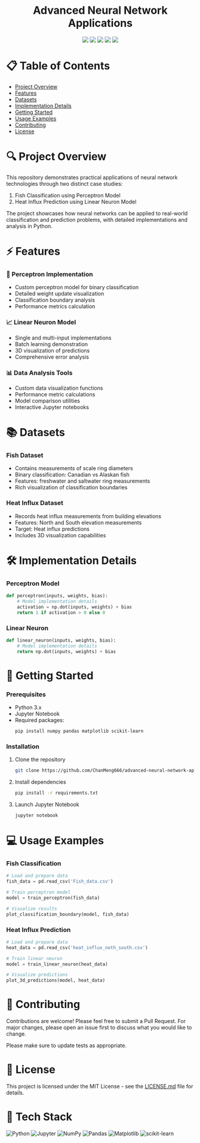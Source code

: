 <div align="center">
 <h1>Advanced Neural Network Applications</h1>

 <img src="https://img.shields.io/badge/Python-3776AB?style=for-the-badge&logo=python&logoColor=white"/>
 <img src="https://img.shields.io/badge/Jupyter-F37626.svg?&style=for-the-badge&logo=Jupyter&logoColor=white"/>
 <img src="https://img.shields.io/badge/scikit--learn-%23F7931E.svg?style=for-the-badge&logo=scikit-learn&logoColor=white"/>
 <img src="https://img.shields.io/badge/numpy-%23013243.svg?style=for-the-badge&logo=numpy&logoColor=white"/>
 <img src="https://img.shields.io/badge/pandas-%23150458.svg?style=for-the-badge&logo=pandas&logoColor=white"/>
</div>

# 📋 Table of Contents
- [Project Overview](#-project-overview)
- [Features](#-features)
- [Datasets](#-datasets)
- [Implementation Details](#-implementation-details)
- [Getting Started](#-getting-started)
- [Usage Examples](#-usage-examples)
- [Contributing](#-contributing)
- [License](#-license)

# 🔍 Project Overview
This repository demonstrates practical applications of neural network technologies through two distinct case studies:
1. Fish Classification using Perceptron Model
2. Heat Influx Prediction using Linear Neuron Model

The project showcases how neural networks can be applied to real-world classification and prediction problems, with detailed implementations and analysis in Python.

# ⚡ Features

### 🎯 Perceptron Implementation
- Custom perceptron model for binary classification
- Detailed weight update visualization
- Classification boundary analysis
- Performance metrics calculation

### 📈 Linear Neuron Model
- Single and multi-input implementations
- Batch learning demonstration
- 3D visualization of predictions
- Comprehensive error analysis

### 📊 Data Analysis Tools
- Custom data visualization functions
- Performance metric calculations
- Model comparison utilities
- Interactive Jupyter notebooks

# 📚 Datasets

### Fish Dataset
- Contains measurements of scale ring diameters
- Binary classification: Canadian vs Alaskan fish
- Features: freshwater and saltwater ring measurements
- Rich visualization of classification boundaries

### Heat Influx Dataset
- Records heat influx measurements from building elevations
- Features: North and South elevation measurements
- Target: Heat influx predictions
- Includes 3D visualization capabilities

# 🛠 Implementation Details

### Perceptron Model
```python
def perceptron(inputs, weights, bias):
    # Model implementation details
    activation = np.dot(inputs, weights) + bias
    return 1 if activation > 0 else 0
```

### Linear Neuron
```python
def linear_neuron(inputs, weights, bias):
    # Model implementation details
    return np.dot(inputs, weights) + bias
```

# 🚀 Getting Started

### Prerequisites
- Python 3.x
- Jupyter Notebook
- Required packages:
  ```bash
  pip install numpy pandas matplotlib scikit-learn
  ```

### Installation
1. Clone the repository
   ```bash
   git clone https://github.com/ChanMeng666/advanced-neural-network-applications.git
   ```
2. Install dependencies
   ```bash
   pip install -r requirements.txt
   ```
3. Launch Jupyter Notebook
   ```bash
   jupyter notebook
   ```

# 💻 Usage Examples

### Fish Classification
```python
# Load and prepare data
fish_data = pd.read_csv('Fish_data.csv')

# Train perceptron model
model = train_perceptron(fish_data)

# Visualize results
plot_classification_boundary(model, fish_data)
```

### Heat Influx Prediction
```python
# Load and prepare data
heat_data = pd.read_csv('heat_influx_noth_south.csv')

# Train linear neuron
model = train_linear_neuron(heat_data)

# Visualize predictions
plot_3d_predictions(model, heat_data)
```

# 🤝 Contributing
Contributions are welcome! Please feel free to submit a Pull Request. For major changes, please open an issue first to discuss what you would like to change.

Please make sure to update tests as appropriate.

# 📄 License
This project is licensed under the MIT License - see the [LICENSE.md](LICENSE.md) file for details.

# 🔧 Tech Stack
![Python](https://img.shields.io/badge/python-%2314354C.svg?style=for-the-badge&logo=python&logoColor=white)
![Jupyter](https://img.shields.io/badge/Jupyter-%23F37626.svg?style=for-the-badge&logo=Jupyter&logoColor=white)
![NumPy](https://img.shields.io/badge/numpy-%23013243.svg?style=for-the-badge&logo=numpy&logoColor=white)
![Pandas](https://img.shields.io/badge/pandas-%23150458.svg?style=for-the-badge&logo=pandas&logoColor=white)
![Matplotlib](https://img.shields.io/badge/Matplotlib-%23ffffff.svg?style=for-the-badge&logo=Matplotlib&logoColor=black)
![scikit-learn](https://img.shields.io/badge/scikit--learn-%23F7931E.svg?style=for-the-badge&logo=scikit-learn&logoColor=white)
